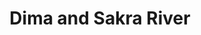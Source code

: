 ---
title: "Dima and Sakra River"
title_bn: "ডিমা ও সাকরা নদী"
description: "Three streams come out from North – West Deghalbalak of Nabiganj Upazilla, Habiganj. One of them meets at North – East Enathganj, Second at East Baradal Beel and third one patch up near North side of Enathganj. After that first one fallen into Beri Beel; second and third discharged into Barak river through South side of Kollashganj Majar. Here river taken name as Sakra and Dima."
---